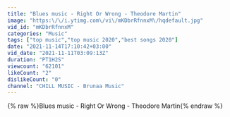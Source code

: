```yaml
---
title: "Blues music - Right Or Wrong - Theodore Martin"
image: "https:\/\/i.ytimg.com\/vi\/mKDbrRfnnxM\/hqdefault.jpg"
vid_id: "mKDbrRfnnxM"
categories: "Music"
tags: ["top music","top music 2020","best songs 2020"]
date: "2021-11-14T17:10:42+03:00"
vid_date: "2021-11-11T03:09:13Z"
duration: "PT1H2S"
viewcount: "62101"
likeCount: "2"
dislikeCount: "0"
channel: "CHILL MUSIC - Brunaa Music"
---
```

{% raw %}Blues music - Right Or Wrong - Theodore Martin{% endraw %}
